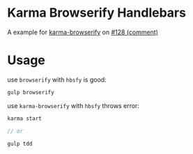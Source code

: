# Karma Browserify Handlebars

A example for [karma-browserify](https://github.com/nikku/karma-browserify) on [#128 (comment)](https://github.com/nikku/karma-browserify/issues/128#event-311073220)

# Usage

use `browserify` with `hbsfy` is good:

```js
gulp browserify
```

use `karma-browserify` with `hbsfy` throws error:

```js
karma start

// or
 
gulp tdd 
```